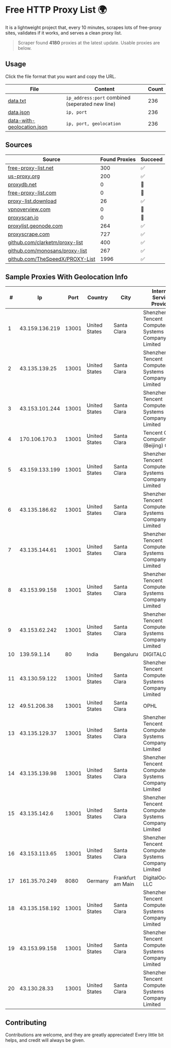 
# Free HTTP Proxy List 🌍

It is a lightweight project that, every 10 minutes, scrapes lots of free-proxy sites, validates if it works, and serves a clean proxy list.


> Scraper found **4180** proxies at the latest update. Usable proxies are below.

## Usage

Click the file format that you want and copy the URL.


|File|Content|Count|
|----|-------|-----|
|[data.txt](https://raw.githubusercontent.com/themiralay/Proxy-List-World/master/data.txt)|`ip_address:port` combined (seperated new line)|236|
|[data.json](https://raw.githubusercontent.com/themiralay/Proxy-List-World/master/data.json)|`ip, port`|236|
|[data-with-geolocation.json](https://raw.githubusercontent.com/themiralay/Proxy-List-World/master/data-with-geolocation.json)|`ip, port, geolocation`|236|

## Sources

|Source|Found Proxies|Succeed|
|------|-------------|-------|
|[free-proxy-list.net](https://free-proxy-list.net)|300|✅|
|[us-proxy.org](https://www.us-proxy.org)|200|✅|
|[proxydb.net](http://proxydb.net)|0|🚫|
|[free-proxy-list.com](https://free-proxy-list.com/?page=&port=&type%5B%5D=http&type%5B%5D=https&up_time=0&search=Search)|0|🚫|
|[proxy-list.download](https://www.proxy-list.download/HTTP)|26|✅|
|[vpnoverview.com](https://vpnoverview.com/privacy/anonymous-browsing/free-proxy-servers)|0|🚫|
|[proxyscan.io](https://www.proxyscan.io)|0|🚫|
|[proxylist.geonode.com](https://proxylist.geonode.com/api/proxy-list?limit=300&page=1&sort_by=lastChecked&sort_type=desc&protocols=http,https)|264|✅|
|[proxyscrape.com](https://api.proxyscrape.com/v2/?request=displayproxies&protocol=http&timeout=10000&country=all&ssl=all&anonymity=all)|727|✅|
|[github.com/clarketm/proxy-list](https://raw.githubusercontent.com/clarketm/proxy-list/master/proxy-list-raw.txt)|400|✅|
|[github.com/monosans/proxy-list](https://raw.githubusercontent.com/monosans/proxy-list/main/proxies/http.txt)|267|✅|
|[github.com/TheSpeedX/PROXY-List](https://raw.githubusercontent.com/TheSpeedX/PROXY-List/master/http.txt)|1996|✅|


## Sample Proxies With Geolocation Info

|#|Ip|Port|Country|City|Internet Service Provider|
|-|--|----|-------|----|-------------------------|
|1|43.159.136.219|13001|United States|Santa Clara|Shenzhen Tencent Computer Systems Company Limited|
|2|43.135.139.25|13001|United States|Santa Clara|Shenzhen Tencent Computer Systems Company Limited|
|3|43.153.101.244|13001|United States|Santa Clara|Shenzhen Tencent Computer Systems Company Limited|
|4|170.106.170.3|13001|United States|Santa Clara|Tencent Cloud Computing (Beijing) Co|
|5|43.159.133.199|13001|United States|Santa Clara|Shenzhen Tencent Computer Systems Company Limited|
|6|43.135.186.62|13001|United States|Santa Clara|Shenzhen Tencent Computer Systems Company Limited|
|7|43.135.144.61|13001|United States|Santa Clara|Shenzhen Tencent Computer Systems Company Limited|
|8|43.153.99.158|13001|United States|Santa Clara|Shenzhen Tencent Computer Systems Company Limited|
|9|43.153.62.242|13001|United States|Santa Clara|Shenzhen Tencent Computer Systems Company Limited|
|10|139.59.1.14|80|India|Bengaluru|DIGITALOCEAN|
|11|43.130.59.122|13001|United States|Santa Clara|Shenzhen Tencent Computer Systems Company Limited|
|12|49.51.206.38|13001|United States|Santa Clara|OPHL|
|13|43.135.129.37|13001|United States|Santa Clara|Shenzhen Tencent Computer Systems Company Limited|
|14|43.135.139.98|13001|United States|Santa Clara|Shenzhen Tencent Computer Systems Company Limited|
|15|43.135.142.6|13001|United States|Santa Clara|Shenzhen Tencent Computer Systems Company Limited|
|16|43.153.113.65|13001|United States|Santa Clara|Shenzhen Tencent Computer Systems Company Limited|
|17|161.35.70.249|8080|Germany|Frankfurt am Main|DigitalOcean, LLC|
|18|43.135.158.192|13001|United States|Santa Clara|Shenzhen Tencent Computer Systems Company Limited|
|19|43.153.99.158|13001|United States|Santa Clara|Shenzhen Tencent Computer Systems Company Limited|
|20|43.130.28.33|13001|United States|Santa Clara|Shenzhen Tencent Computer Systems Company Limited|



## Contributing

Contributions are welcome, and they are greatly appreciated! Every
little bit helps, and credit will always be given.

